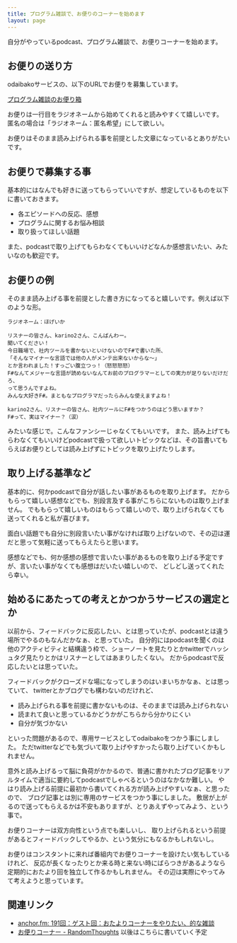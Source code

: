 ```yaml
---
title: プログラム雑談で、お便りのコーナーを始めます
layout: page
---
```

自分がやっているpodcast、プログラム雑談で、お便りコーナーを始めます。

## お便りの送り方

odaibakoサービスの、以下のURLでお便りを募集しています。

[プログラム雑談のお便り箱](https://odaibako.net/u/karino2012)

お便りは一行目をラジオネームから始めてくれると読みやすくて嬉しいです。
匿名の場合は「ラジオネーム：匿名希望」にして欲しい。

お便りはそのまま読み上げられる事を前提とした文章になっているとありがたいです。

## お便りで募集する事

基本的にはなんでも好きに送ってもらっていいですが、想定しているものを以下に書いておきます。

- 各エピソードへの反応、感想
- プログラムに関するお悩み相談
- 取り扱ってほしい話題

また、podcastで取り上げてもらわなくてもいいけどなんか感想言いたい、みたいなのも歓迎です。

## お便りの例

そのまま読み上げる事を前提とした書き方になってると嬉しいです。例えば以下のような形。

```
ラジオネーム：ほげいか

リスナーの皆さん、karino2さん、こんばんわー。
聞いてください！
今日職場で、社内ツールを書かないといけないのでF#で書いた所、
「そんなマイナーな言語では他の人がメンテ出来ないからな〜」
とか言われました！すっごい腹立つっ！（怒怒怒怒）
F#なんてメジャーな言語が読めないなんてお前のプログラマーとしての実力が足りないだけだろ、
って思うんですよね。
みんな大好きF#。まともなプログラマだったらみんな使えますよね！

karino2さん、リスナーの皆さん、社内ツールにF#をつかうのはどう思いますか？
F#って、実はマイナー？（涙）
```

みたいな感じで。こんなファンシーじゃなくてもいいです。
また、読み上げてもらわなくてもいいけどpodcastで扱って欲しいトピックなどは、その旨書いてもらえばお便りとしては読み上げずにトピックを取り上げたりします。

## 取り上げる基準など

基本的に、何かpodcastで自分が話したい事があるものを取り上げます。
だからもらって嬉しい感想などでも、別段言及する事がこちらにないものは取り上げません。
でももらって嬉しいものはもらって嬉しいので、取り上げられなくても送ってくれると私が喜びます。

面白い話題でも自分に別段言いたい事がなければ取り上げないので、その辺は運だと思って気軽に送ってもらえたらと思います。

感想などでも、何か感想の感想で言いたい事があるものを取り上げる予定ですが、言いたい事がなくても感想はだいたい嬉しいので、
どしどし送ってくれたら幸い。

## 始めるにあたっての考えとかつかうサービスの選定とか

以前から、フィードバックに反応したい、とは思っていたが、podcastとは違う場所でやるのもなんだかなぁ、と思っていた。
自分的にはpodcastを聞くのは他のアクティビティと結構違う枠で、ショーノートを見たりとかtwitterでハッシュタグ見たりとかはリスナーとしてはあまりしたくない。
だからpodcastで反応したいとは思っていた。

フィードバックがクローズドな場になってしまうのはいまいちかなぁ、とは思っていて、
twitterとかブログでも構わないのだけれど、

- 読み上げられる事を前提に書かないものは、そのままでは読み上げられない
- 読まれて良いと思っているかどうかがこちらから分かりにくい
- 自分が気づかない

といった問題があるので、専用サービスとしてodaibakoをつかう事にしました。
ただtwitterなどでも気づいて取り上げやすかったら取り上げていくかもしれません。

意外と読み上げるって脳に負荷がかかるので、普通に書かれたブログ記事をリアルタイムで適当に要約してpodcastでしゃべるというのはなかなか難しい。
やはり読み上げる前提に最初から書いてくれる方が読み上げやすいなぁ、と思ったので、
ブログ記事とは別に専用のサービスをつかう事にしました。
敷居が上がるので送ってもらえるかは不安もありますが、とりあえずやってみよう、という事で。

お便りコーナーは双方向性という点でも楽しいし、
取り上げられるという前提があるとフィードバックしてやるか、という気分にもなるかもしれないし。

お便りはコンスタントに来れば番組内でお便りコーナーを設けたい気もしているけれど、
反応が長くなったりとか来る時と来ない時にばらつきがあるようなら定期的におたより回を独立して作るかもしれません。
その辺は実際にやってみて考えようと思っています。

## 関連リンク

- [anchor.fm: 191回：ゲスト回：おたよりコーナーをやりたい、的な雑談](https://anchor.fm/karino2/episodes/191-e1ic9le)
- [お便りコーナー - RandomThoughts](https://karino2.github.io/RandomThoughts/%E3%81%8A%E4%BE%BF%E3%82%8A%E3%82%B3%E3%83%BC%E3%83%8A%E3%83%BC) 以後はこちらに書いていく予定